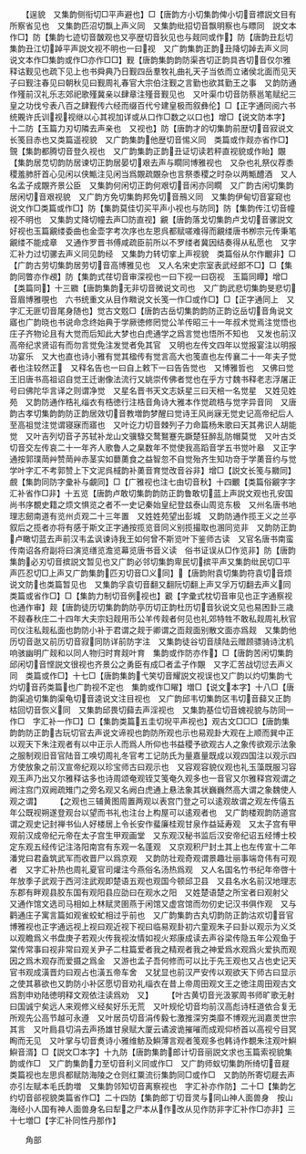<!-- { "loadSidebar": true } -->
　　【逞貌　又集韵侧衔切□平声避也】□【唐韵方小切集韵俾小切音褾説文目有所察省见也　又集韵匹沼切飘上声义同　又集韵纰招切音飘明察也与瞟同　説文本作□】防【集韵七迹切音皵观也又亭歴切音狄见也与觌同或作】防【唐韵丑尨切集韵丑江切踔平声説文视不明也一曰视　又广韵集韵正韵丑降切踔去声义同　说文本作□集韵或作□亦作□□】觐【唐韵集韵韵防渠吝切正韵具吝切音仅尔雅释诂觐见也疏下见上也书舜典乃日觐四岳羣牧礼曲礼天子当依而立诸侯北面而见天子曰觐注春见曰朝秋见曰觐周礼春官大宗伯注觐之言勤也欲其勤王之事　又韵防通作殣前汉礼乐志郊祀歌殣冀亲以肆章注殣音觐见也　又叶渠巾切音防蔡邕笔赋纪三皇之功伐兮表八百之肆觐传六经而缀百代兮建皇极而叙彝伦】□【正字通同阅六书统覞许氏训视视继以心其视加详或从口作□数之以口也】增□【说文防本字】十二防【玉篇力刃切隣去声亲也　又视也】防【唐韵才的切集韵前歴切音寂说文长笺目赤也又类篇遥视貌　又广韵集韵他歴切音惕义同　类篇或作觌亦省作□】覴【集韵都腾切音登久视也　又广韵集韵正韵丑证切读若秤直视貌或作眙】覵【集韵居苋切韵防居谏切正韵居晏切艰去声与瞯同博雅视也　又杂也礼祭仪荐黍稷羞肺肝首心见闲以侠甒注见闲当爲覵疏覵杂也言祭黍稷之时杂以两甒醴酒　又人名孟子成覵齐景公臣　又集韵何闲切正韵何艰切音闲亦同瞯　又广韵古闲切集韵居闲切音艰视貌　又广韵方免切集韵邦免切音鳽义同　又集韵伊甸切音宴窥也　说文作□类篇或作□】防【集韵莫佳切买平声小视也与防同】防【集韵传江切音幢视不明也　又集韵丈降切幢去声□防直视】覶【唐韵落戈切集韵卢戈切音骡説文好视也玉篇覶缕委曲也金壶字考次序也左恩呉都赋嗟难得而覶缕唐书栁宗元传秉笔覶缕不能成章　又通作罗晋书傅咸疏臣前所以不罗缕者冀因结奏得从私愿也　又字汇补力过切骡去声义同见韵经　又集韵力转切挛上声视貌　类篇俗从尔作覼非】□【广韵古劳切集韵居劳切音高博雅见也　又人名宋史宗室表武经郎不□】□【集韵同瞥亦作覕】防【集韵式荏切音审深视也一曰下视一曰窃视　玉篇同瞫】增□【类篇同】十三覹【唐韵集韵无非切音微说文司也　又广韵武悲切集韵旻悲切音眉博雅覗也　六书统重文从目作矀说文长笺一作□或作□】□【正字通同上　又字汇无匪切音尾身随也】觉古文覐□【唐韵古岳切集韵韵防正韵讫岳切音角说文寤也广韵晓也书说命念终始典于学厥徳修罔觉公羊传昭三十一年叔术觉焉注觉悟也庄子齐物论且有大觉而后知此大梦也白虎通学之爲言觉也悟所不知也　又发也前汉高帝纪求贤诏有而勿言觉免注发觉者免其官　又明也左传文四年以觉报宴注以明报功宴乐　又大也直也诗小雅有觉其楹传有觉言高大也笺直也左传襄二十一年夫子觉者也注较然正　又释名告也一曰自上敕下一曰告告觉也　又博雅哲也　又佛曰觉王旧唐书高祖诏自觉王迁谢像法流行又姚崇传佛者觉也在乎方寸魏书释老志浮屠正号曰佛陀华言译之则谓净觉　又星名晋书天文志妖星三曰天棓一名觉星　又姓见姓苑　又韵防通作梏礼缁衣有梏徳行注梏音角诗大雅本作觉疏梏与觉字异音同　又唐韵古孝切集韵韵防正韵居效切音教増韵梦醒曰觉诗王风尚寐无觉史记高帝纪后人至高祖觉注觉谓寝寐而寤也　又叶讫力切音棘列子力命篇杨朱歌曰天其弗识人胡能觉　又叶吉列切音孑苏轼补龙山文骥騄交鹜鴑蹇先蹶楚狂醉乱防帽莫觉　又叶古爻切音交左传哀二十一年齐人歌鲁人之臬数年不觉使我高蹈音学五书觉叶皋　又正字通按郭璞菵艸赞菵艸赤茎实如蘡薁食之益智忽不自觉殆齐生知功竒于学薁音约与觉学叶字汇不考郭赞上下文泥呉棫韵补薁音育觉改音谷非】增□【説文长笺与覹同】覻【集韵同防字彚补与覰同】□【广雅视也注七由切音秋】十四覼【类篇俗覶字字汇补省作□非】十五览【唐韵卢敢切集韵韵防正韵鲁敢切蓝上声説文观也孔安国尚书序覩史籍之烦文惧览之者不一史记秦始皇纪登兹泰山周览东极　又州名唐书地理志劒南道有览州贞观二十三年置　又姓姓苑望出彭城　又韵防通作揽王义之兰亭叙后之揽者亦将有感于斯文正字通按揽览音同义别揽撮取也溷同览非　又韵防正韵卢瞰切蓝去声前汉韦孟讽谏诗我王如何曾不斯览叶下鉴师古读　又官名唐书南蛮传南诏各府副将曰演览缮览澹览幕览唐书音义读　俗书证误从□作览非】防【唐韵集韵必刃切音摈説文暂见也又广韵必邻切集韵卑民切摈平声又集韵纰民切□平声匹忍切□上声又广韵集韵匹刃切音□义同】【唐韵附袁切集韵符袁切音烦说文防也类篇暂见也　又集韵孚袁切音翻又翻阮切翻上声又孚万切翻去声义同　类篇或省作□】□【集韵力制切音例视也】覾【字彚式枕切音审见也正字通察视也通作审】觌【唐韵徒历切集韵韵防亭历切正韵杜历切音狄说文见也易困卦三歳不觌春秋庄二十四年大夫宗妇觌用币公羊传觌者何见也礼郊特牲不敢私觌周礼秋官司仪注私觌私面也韵防小补于君谓之觌于卿谓之靣觌面别散文面亦爲觌　又集韵他历切音逖又前历切音寂同防详前防字注　又集韵徒谷切音牍陆云赠顾骠骑诗沈机响骇幽明广觌和以同人物归时育觌叶育　集韵或作防亦作】□【唐韵苦闲切集韵邱闲切音悭説文很视也齐景公之勇臣有成□者孟子作覵　又字汇苦战切愆去声义同　类篇或作□】十七□【唐韵集韵弋笑切音耀説文视误也又广韵以灼切集韵弋灼切音药类篇也广韵视不定也　集韵或作□矅】増□【说文本字】十八□【唐韵渠追切集韵渠龟切音逵说文注目视也　又广韵邱韦切集韵区韦切音蘬又正韵枯回切音恢义同　又集韵邱畏切蘬去声淫视也　又集韵基位切音媿视貌与防同一作□　字汇补一作□】□【集韵类篇五圭切堄平声视也】观古文□□□【唐韵集韵韵防正韵古玩切官去声说文谛视也韵防所观也示也易观卦大观在上顺而巽中正以观天下朱注观者有以中正示人而爲人所仰也书益稷予欲观古人之象传欲观示法象之服制观旧音官陆音工唤切周礼冬官考工记防氏为量嘉量既成以观四国注以观示四方使放象之前汉宣帝纪观以珍宝师古曰观示也　又容观容貌仪观也礼玉藻既服习容观玉声乃出又尔雅释诂多也诗周颂奄观铚艾笺奄久观多也一音官又尔雅释宫观谓之阙注宫门双阙疏雉门之旁名观又名阙白虎通上悬法象其状巍巍然高大谓之象魏使人观之谓】
　　【之观也三辅黄图周置两观以表宫门登之可以逺观故谓之观左传僖五年公既视朔遂登观台以望而书礼也注台上构屋可以逺观者也　又广韵楼观韵防道宫谓之观史记封禅书仙人好楼居上令长安作蜚廉桂观甘泉作益延寿观　又太子宫有甲观前汉成帝纪元帝在太子宫生甲观画堂　又东观汉秘书监后汉安帝纪诏五经博士校定东观五经传记注洛阳南宫有东观一名蓬观　又京观积尸封土其上也左传宣十二年潘党曰君盍筑武军而收晋尸以爲京观　又韵防壮观奇观谓景趣壮丽事端竒伟有可观者　又字汇补热也周礼夏官司爟注今燕俗名汤热爲观　又人名国名竹书纪年帝啓十年放季子武观于西河注武观即楚语五观也观国今顿邱卫县　又县名水名前汉地理志东郡有畔观县胶东国有观阳县应劭曰在观水之阳　又姓楚语楚之所宝者曰观射父　又通作馆文选司马相如上林赋灵圉燕于闲馆又虚宫馆而勿仞史记汉书俱作观　又与鹳通庄子寓言篇如观雀蛟虻相过乎前也　又广韵集韵古丸切韵防正韵沽欢切音官博雅视也正字通远视上视曰观近视下视曰临易观卦初六童观朱子曰卦以观示为义爻以观瞻爲义书盘庚子若观火传我视汝情如视火郑康成读去声谷梁传隐五年公观鱼于棠传常事曰视非常曰观关尹子二柱篇爱者我之精观者我之神爱爲水观爲火爱执而观因之爲木观存而爱摄之爲金　又游也孟子吾何修而可以比于先王观也又占也史记天官书观成潢晋灼曰观占也潢五帝车舍　又犹显也前汉严安传以观欲天下师古曰显示之使其慕欲也又韵防小补区愿切音劝礼缁衣在昔上帝周田观文王之徳注周田观古文爲割申劝陆徳明释文观依注读爲劝　又】
　　【叶古黄切音光汲冢周书师旷歌无射曰国诚宁矣远人来观修义经矣好乐无荒　又叶规伦切音均前汉高彪诗枉道依合复无所观先公高节越可永遵　又叶居员切音涓传毅七激推深穷类靡不博观光润嘉羙世宗其言　又叶扃县切涓去声扬雄甘泉赋大厦云谲波诡摧嗺而成观仰桥首以高视兮目冥眴而无见　又叶掌与切音煑诗小雅维鲂及鱮薄言观者笺观多也韩诗作覩朱注观叶鱮鱮音湑】□【説文□本字】十九防【唐韵集韵郎计切音丽説文求也玉篇索视貌集韵或作□　又广韵集韵力至切音利义同或作□　又广韵师蚁切集韵所绮切音屣类篇视也左思呉都赋防海陵之仓则红粟流衍集韵同□或作□　又韵防所寄切屣去声亦引左赋本毛氏韵増　又集韵邻知切音离察视也　字汇补亦作防】二十□【集韵乞约切音郤视貌类篇省作□】二十四防【集韵郎丁切音灵与同山神人面兽身　按山海经小人国有神人面兽身名曰犁之尸本从作改从见作防非字汇补作□亦非】三十七増□【字汇补同性丹那作】


　　角部
